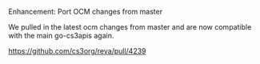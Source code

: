 Enhancement: Port OCM changes from master

We pulled in the latest ocm changes from master and are now compatible with the main go-cs3apis again.

https://github.com/cs3org/reva/pull/4239
